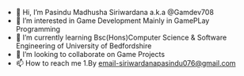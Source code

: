 - 👋 Hi, I’m Pasindu Madhusha Siriwardana a.k.a @Gamdev708
- 👀 I’m interested in Game Development Mainly in GamePLay Programming
- 🌱 I’m currently learning Bsc(Hons)Computer Science & Software Engineering of University of Bedfordshire
- 💞️ I’m looking to collaborate on Game Projects
- 📫 How to reach me 1.By email-siriwardanapasindu076@gmail.com

<!---
Gamdev708/Gamdev708 is a ✨ special ✨ repository because its `README.md` (this file) appears on your GitHub profile.
You can click the Preview link to take a look at your changes.
--->
